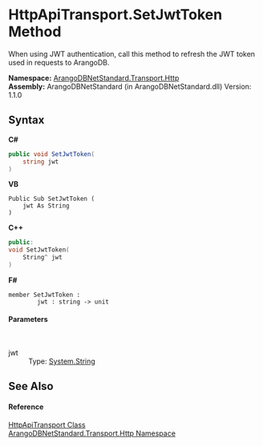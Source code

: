 # HttpApiTransport.SetJwtToken Method 
 

When using JWT authentication, call this method to refresh the JWT token used in requests to ArangoDB.

**Namespace:**&nbsp;<a href="366f5efc-7ad4-93ac-45db-23c7edb26915">ArangoDBNetStandard.Transport.Http</a><br />**Assembly:**&nbsp;ArangoDBNetStandard (in ArangoDBNetStandard.dll) Version: 1.1.0

## Syntax

**C#**<br />
``` C#
public void SetJwtToken(
	string jwt
)
```

**VB**<br />
``` VB
Public Sub SetJwtToken ( 
	jwt As String
)
```

**C++**<br />
``` C++
public:
void SetJwtToken(
	String^ jwt
)
```

**F#**<br />
``` F#
member SetJwtToken : 
        jwt : string -> unit 

```


#### Parameters
&nbsp;<dl><dt>jwt</dt><dd>Type: <a href="https://docs.microsoft.com/dotnet/api/system.string" target="_blank" rel="noopener noreferrer">System.String</a><br /></dd></dl>

## See Also


#### Reference
<a href="1a9b4516-9078-d867-e5f5-6a99e3f31ee4">HttpApiTransport Class</a><br /><a href="366f5efc-7ad4-93ac-45db-23c7edb26915">ArangoDBNetStandard.Transport.Http Namespace</a><br />